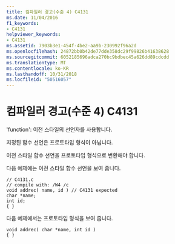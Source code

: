 ```yaml
---
title: 컴파일러 경고(수준 4) C4131
ms.date: 11/04/2016
f1_keywords:
- C4131
helpviewer_keywords:
- C4131
ms.assetid: 7903b3e1-454f-4be2-aa9b-230992f96a2d
ms.openlocfilehash: 24872bb0b42de77dde358dc29f99826b41638628
ms.sourcegitcommit: 6052185696adca270bc9bdbec45a626dd89cdcdd
ms.translationtype: MT
ms.contentlocale: ko-KR
ms.lasthandoff: 10/31/2018
ms.locfileid: "50516057"
---
```

# <a name="compiler-warning-level-4-c4131"></a>컴파일러 경고(수준 4) C4131

'function': 이전 스타일의 선언자를 사용합니다.

지정된 함수 선언은 프로토타입 형식이 아닙니다.

이전 스타일 함수 선언을 프로토타입 형식으로 변환해야 합니다.

다음 예제에는 이전 스타일 함수 선언을 보여 줍니다.

```
// C4131.c
// compile with: /W4 /c
void addrec( name, id ) // C4131 expected
char *name;
int id;
{ }
```

다음 예제에서는 프로토타입 형식을 보여 줍니다.

```
void addrec( char *name, int id )
{ }
```